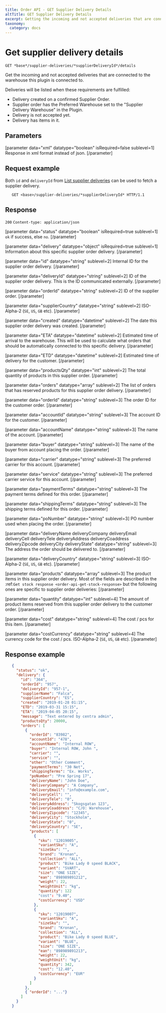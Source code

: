```yaml
---
title: Order API - GET Supplier Delivery Details
altTitle: GET Supplier Delivery Details
excerpt: Getting the incoming and not accepted deliveries that are connected to the warehouse this plugin is connected to.
taxonomy:
  category: docs
---
```


# Get supplier delivery details

```text
GET *base*/supplier-deliveries/*supplierDeliveryId*/details
```

Get the incoming and not accepted deliveries that are connected to the warehouse this plugin is connected to.

Deliveries will be listed when these requirements are fulfilled:

* Delivery created on a confirmed Supplier Order.
* Supplier order has the Preferred Warehouse set to the "Supplier Delivery Warehouse" in the Plugin.
* Delivery is not accepted yet.
* Delivery has items in it.

## Parameters

[parameter data="xml" datatype="boolean" isRequired=false sublevel=1]
Response in xml format instead of json.
[/parameter]

## Request example

Both `id` and `deliveryId` from [List supplier deliveries](list-supplier-deliveries) can be used to fetch a supplier delivery.

```http request
   GET <base>/supplier-deliveries/*supplierDeliveryId* HTTP/1.1
```

## Response

`200` `Content-type: application/json`


[parameter data="status" datatype="boolean" isRequired=true sublevel=1]
``ok`` if success, else ``no``.
[/parameter]

[parameter data="delivery" datatype="object" isRequired=true sublevel=1]
Information about this specific supplier order delivery.
[/parameter]

[parameter data="id" datatype="string" sublevel=2]
Internal ID for the supplier order delivery.
[/parameter]

[parameter data="deliveryId" datatype="string" sublevel=2]
ID of the supplier order delivery. This is the ID communicated externally.
[/parameter]

[parameter data="orderId" datatype="string" sublevel=2]
ID of the supplier order.
[/parameter]

[parameter data="supplierCountry" datatype="string" sublevel=2]
ISO-Alpha-2 (``SE``, ``US``, ``GB`` etc).
[/parameter]

[parameter data="created" datatype="datetime" sublevel=2]
The date this supplier order delivery was created.
[/parameter]

[parameter data="ETA" datatype="datetime" sublevel=2]
Estimated time of arrival to the warehouse. This will be used to calculate what orders that should be automatically connected to this specific delivery.
[/parameter]

[parameter data="ETD" datatype="datetime" sublevel=2]
Estimated time of delivery for the customer.
[/parameter]

[parameter data="productsQty" datatype="int" sublevel=2]
The total quantity of products in this supplier order.
[/parameter]

[parameter data="orders" datatype="array" sublevel=2]
The list of orders that has reserved products for this supplier order delivery.
[/parameter]

[parameter data="orderId" datatype="string" sublevel=3]
The order ID for the customer order.
[/parameter]

[parameter data="accountId" datatype="string" sublevel=3]
The account ID for the customer.
[/parameter]

[parameter data="accountName" datatype="string" sublevel=3]
The name of the account.
[/parameter]

[parameter data="buyer" datatype="string" sublevel=3]
The name of the buyer from account placing the order.
[/parameter]

[parameter data="carrier" datatype="string" sublevel=3]
The preferred carrier for this account.
[/parameter]

[parameter data="service" datatype="string" sublevel=3]
The preferred carrier service for this account.
[/parameter]

[parameter data="paymentTerms" datatype="string" sublevel=3]
The payment terms defined for this order.
[/parameter]

[parameter data="shippingTerms" datatype="string" sublevel=3]
The shipping terms defined for this order.
[/parameter]

[parameter data="poNumber" datatype="string" sublevel=3]
PO number used when placing the order.
[/parameter]

[parameter data="deliveryName deliveryCompany deliveryEmail deliveryCell deliveryTele deliveryAddress deliveryCoaddress deliveryZipcode deliveryCity deliveryState" datatype="string" sublevel=3]
The address the order should be delivered to.
[/parameter]

[parameter data="deliveryCountry" datatype="string" sublevel=3]
ISO-Alpha-2 (``SE``, ``US``, ``GB`` etc).
[/parameter]

[parameter data="products" datatype="array" sublevel=3]
The product items in this supplier order delivery. Most of the fields are described in the :ref:`Get stock response <order-api-get-stock-response>` but the following ones are specific to supplier order deliveries:
[/parameter]

[parameter data="quantity" datatype="int" sublevel=4]
The amount of product items reserved from this supplier order delivery to the customer order.
[/parameter]

[parameter data="cost" datatype="string" sublevel=4]
The cost / pcs for this item.
[/parameter]

[parameter data="costCurrency" datatype="string" sublevel=4]
The currency code for the cost / pcs. ISO-Alpha-2 (``SE``, ``US``, ``GB`` etc).
[/parameter]

## Response example

```json
   {
     "status": "ok",
     "delivery": {
       "id": "364",
       "orderId": "957",
       "deliveryId": "957-1",
       "supplierName": "Falca",
       "supplierCountry": "ES",
       "created": "2019-01-28 01:15",
       "ETD": "2019-03-31 15:15",
       "ETA": "2019-04-05 20:15",
       "message": "Text entered by centra admin",
       "productsQty": 20000,
       "orders": [
         {
           "orderId": "83982",
           "accountId": "478",
           "accountName": "Internal ROW",
           "buyer": "Internal ROW, John ",
           "carrier": "",
           "service": "",
           "other": "Other Comment",
           "paymentTerms": "30 Net",
           "shippingTerms": "Ex. Works",
           "poNumber": "Pre Spring 17",
           "deliveryName": "John Doe",
           "deliveryCompany": "A Company",
           "deliveryEmail": "info@example.com",
           "deliveryCell": "",
           "deliveryTele": "0",
           "deliveryAddress": "Skogsgatan 123",
           "deliveryCoaddress": "C/O: Warehouse",
           "deliveryZipcode": "12345",
           "deliveryCity": "Stockholm",
           "deliveryState": "0",
           "deliveryCountry": "SE",
           "products": [
             {
               "sku": "12019005",
               "variantSku": "A",
               "sizeSku": "",
               "brand": "Kronan",
               "collection": "ALL",
               "product": "Bike Lady 0 speed BLACK",
               "variant": "SVART",
               "size": "ONE SIZE",
               "ean": "898989891212",
               "weight": 22,
               "weightUnit": "kg",
               "quantity": 122
               "cost": "9.40",
               "costCurrency": "USD"
             },
             {
               "sku": "12019007",
               "variantSku": "A",
               "sizeSku": "",
               "brand": "Kronan",
               "collection": "ALL",
               "product": "Bike Lady 0 speed BLUE",
               "variant": "BLUE",
               "size": "ONE SIZE",
               "ean": "898989891213",
               "weight": 22,
               "weightUnit": "kg",
               "quantity": 342,
               "cost": "12.40",
               "costCurrency": "EUR"
             }
           ]
         },
         { "orderId": "..."}
       ]
     }
   }
```
